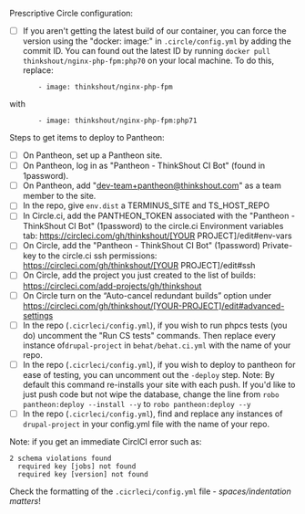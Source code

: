 Prescriptive Circle configuration:
- [ ] If you aren't getting the latest build of our container, you can force the version using the "docker: image:" in `.circle/config.yml` by adding the commit ID. You can found out the latest ID by running `docker pull thinkshout/nginx-php-fpm:php70` on your local machine. To do this, replace:

`       - image: thinkshout/nginx-php-fpm`

with

`       - image: thinkshout/nginx-php-fpm:php71`


Steps to get items to deploy to Pantheon:
- [ ] On Pantheon, set up a Pantheon site.
- [ ] On Pantheon, log in as "Pantheon - ThinkShout CI Bot" (found in 1password).
- [ ] On Pantheon, add "dev-team+pantheon@thinkshout.com" as a team member to the site.
- [ ] In the repo, give `env.dist` a TERMINUS_SITE and TS_HOST_REPO
- [ ] In Circle.ci, add the PANTHEON_TOKEN associated with the "Pantheon - ThinkShout CI Bot" (1password) to the circle.ci Environment variables tab: https://circleci.com/gh/thinkshout/[YOUR PROJECT]/edit#env-vars 
- [ ] On Circle, add the "Pantheon - ThinkShout CI Bot" (1password) Private-key to the circle.ci ssh permissions: https://circleci.com/gh/thinkshout/[YOUR PROJECT]/edit#ssh
- [ ] On Circle, add the project you just created to the list of builds: https://circleci.com/add-projects/gh/thinkshout
- [ ] On Circle turn on the “Auto-cancel redundant builds” option under https://circleci.com/gh/thinkshout/[YOUR-PROJECT]/edit#advanced-settings
- [ ] In the repo (`.cicrleci/config.yml`), if you wish to run phpcs tests (you do) uncomment the "Run CS tests" commands. Then replace every instance of`drupal-project` in `behat/behat.ci.yml` with the name of your repo.
- [ ] In the repo (`.cicrleci/config.yml`), if you wish to deploy to pantheon for ease of testing, you can uncomment out the `-deploy` step. Note: By default this command re-installs your site with each push. If you'd like to just push code but not wipe the database, change the line from `robo pantheon:deploy --install --y` to `robo pantheon:deploy --y`
- [ ] In the repo (`.cicrleci/config.yml`), find and replace any instances of `drupal-project` in your config.yml file with the name of your repo.

Note: if you get an immediate CirclCI error such as:
~~~
2 schema violations found
  required key [jobs] not found
  required key [version] not found
~~~
Check the formatting of the `.cicrleci/config.yml` file - *spaces/indentation matters*!

